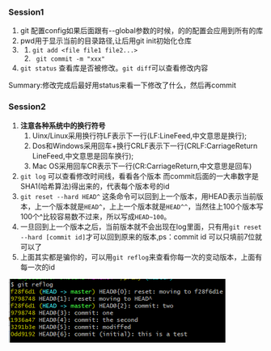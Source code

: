 ### Session1
1. git 配置config如果后面跟有--global参数的时候，的的配置会应用到所有的库
2. pwd用于显示当前的目录路径,让后用git init初始化仓库
3. 1. ```git add <file file1 file2...>```
   2. ``` git commit -m "xxx"```
4. ```git status``` 查看库是否被修改。```git diff```可以查看修改内容

Summary:修改完成后最好用status来看一下修改了什么，然后再commit
### Session2
1. **注意各种系统中的换行符号**
   1. Uinx/Linux采用换行符LF表示下一行(LF:LineFeed,中文意思是换行);
   2. Dos和Windows采用回车+换行CRLF表示下一行(CRLF:CarriageReturn LineFeed,中文意思是回车换行);
   3. Mac OS采用回车CR表示下一行(CR:CarriageReturn,中文意思是回车)
2. ```git log``` 可以查看修改时间线，看看各个版本 而commit后面的一大串数字是SHA1(哈希算法)得出来的，代表每个版本号的id
3. ```git reset --hard HEAD^```   这条命令可以回到上一个版本，用HEAD表示当前版本，上一个版本就是```HEAD^```，上上一个版本就是```HEAD^^```，当然往上100个版本写100个^比较容易数不过来，所以写成```HEAD~100```。
4. 一旦回到上一个版本之后，当前版本就不会出现在log里面，只有用```git reset --hard [commit id]```才可以回到原来的版本,ps：commit id 可以只填前7位就可以了
5. 上面其实都是骗你的，可以用```git reflog```来查看你每一次的变动版本，上面有每一次的id 

 ![](image/1.png)
